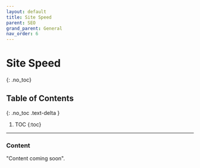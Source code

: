 ```yaml
---
layout: default
title: Site Speed
parent: SEO
grand_parent: General
nav_order: 6
---
```


# Site Speed
{: .no_toc}

## Table of Contents
{: .no_toc .text-delta }

1. TOC
{:toc}
---

### Content
"Content coming soon".